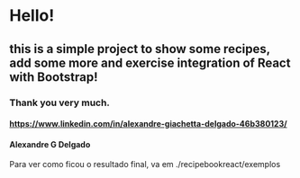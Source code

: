 # Hello!
## this is a simple project to show some recipes, add some more and exercise integration of React with Bootstrap!
### Thank you very much. 
#### https://www.linkedin.com/in/alexandre-giachetta-delgado-46b380123/
#### Alexandre G Delgado
Para ver como ficou o resultado final, va em ./recipebookreact/exemplos